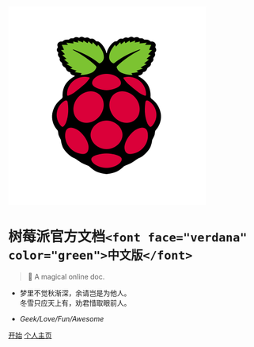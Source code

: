 ![cover](./images/logo1.svg)

# 树莓派官方文档`<font face="verdana" color="green">中文版</font>`

> 🍭 A magical online doc.

* 梦里不觉秋渐深，余请岂是为他人。<br>冬雪只应天上有，劝君惜取眼前人。

- *Geek/Love/Fun/Awesome*

[开始](home.md)
[个人主页](https://white-album.top/)
